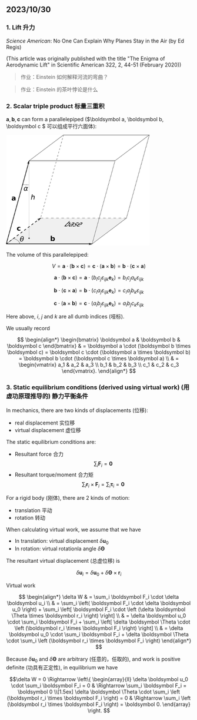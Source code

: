 ## 2023/10/30

### 1. Lift 升力

*Science American*: No One Can Explain Why Planes Stay in the Air (by Ed Regis)

(This article was originally published with the title "The Enigma of Aerodynamic Lift" in Scientific American 322, 2, 44-51 (February 2020))

> 作业：Einstein 如何解释河流的弯曲？

> 作业：Einstein 的茶叶悖论是什么

### 2. Scalar triple product 标量三重积


$\boldsymbol a, \boldsymbol b, \boldsymbol c$ can form a parallelepiped ($\boldsymbol a, \boldsymbol b, \boldsymbol c $ 可以组成平行六面体):

<img alt="Scalar triple product" src="../assets/Scalar_triple_product.png" height=300>

<br>

The volume of this parallelepiped:

$$V = \boldsymbol a \cdot (\boldsymbol b \times \boldsymbol c) = \boldsymbol c \cdot (\boldsymbol a \times \boldsymbol b) = \boldsymbol b \cdot (\boldsymbol c \times \boldsymbol a)$$

$$\boldsymbol a \cdot (\boldsymbol b \times \boldsymbol c) = \boldsymbol a \cdot (b_i c_j \varepsilon_{ijk} \boldsymbol e_k) = b_i c_j a_k \varepsilon_{ijk}$$

$$\boldsymbol b \cdot (\boldsymbol c \times \boldsymbol a) = \boldsymbol b \cdot (c_i a_j \varepsilon_{ijk} \boldsymbol e_k) = c_i a_j b_k \varepsilon_{ijk}$$

$$\boldsymbol c \cdot (\boldsymbol a \times \boldsymbol b) = \boldsymbol c \cdot (a_i b_j \varepsilon_{ijk} \boldsymbol e_k) = a_i b_j c_k \varepsilon_{ijk}$$

Here above, $i$, $j$ and $k$ are all dumb indices (哑标).

We usually record

$$
\begin{align*}
\begin{bmatrix} \boldsymbol a & \boldsymbol b & \boldsymbol c \end{bmatrix} & = \boldsymbol a \cdot (\boldsymbol b \times \boldsymbol c) = \boldsymbol c \cdot (\boldsymbol a \times \boldsymbol b) = \boldsymbol b \cdot (\boldsymbol c \times \boldsymbol a) \\
& = \begin{vmatrix}
        a_1 & a_2 & a_3 \\
        b_1 & b_2 & b_3 \\
        c_1 & c_2 & c_3
 \end{vmatrix}.
\end{align*}
$$

### 3. Static equilibrium conditions (derived using virtual work) (用虚功原理推导的) 静力平衡条件

In mechanics, there are two kinds of displacements (位移):
  - real displacement 实位移
  - virtual displacement 虚位移


The static equilibrium conditions are:
  - Resultant force 合力
  $$\sum_i \boldsymbol F_i = \boldsymbol 0$$
  - Resultant torque/moment 合力矩
  $$\sum_i \boldsymbol r_i \times \boldsymbol F_i = \sum_i \boldsymbol \tau_i = \boldsymbol 0$$

For a rigid body (刚体), there are 2 kinds of motion:
  - translation 平动
  - rotation 转动

When calculating virtual work, we assume that we have 
  - In translation: virtual displacement $\delta \boldsymbol u_0$
  - In rotation: virtual rotationla angle $\delta \boldsymbol \Theta$

The resultant virtual displacement (总虚位移) is 

$$\delta \boldsymbol u_i = \delta \boldsymbol u_0 + \delta \boldsymbol \Theta \times \boldsymbol r_i$$

Virtual work

$$
\begin{align*}
\delta W & = \sum_i \boldsymbol F_i \cdot \delta \boldsymbol u_i \\
& = \sum_i \left( \boldsymbol F_i \cdot \delta \boldsymbol u_0 \right) + \sum_i \left[ \boldsymbol F_i \cdot \left (\delta \boldsymbol \Theta \times \boldsymbol r_i \right) \right] \\
& = \delta \boldsymbol u_0 \cdot \sum_i \boldsymbol F_i + \sum_i \left[ \delta \boldsymbol \Theta \cdot \left (\boldsymbol r_i \times \boldsymbol F_i \right) \right] \\
& = \delta \boldsymbol u_0 \cdot \sum_i \boldsymbol F_i + \delta \boldsymbol \Theta \cdot \sum_i \left (\boldsymbol r_i \times \boldsymbol F_i \right)
\end{align*}
$$

Because $\delta \boldsymbol u_0$ and $\delta \boldsymbol \Theta$ are arbitrary (任意的，任取的), and work is positive definite (功具有正定性), in equilibrium we have 

$$\delta W = 0 \Rightarrow 
\left\{
\begin{array}{ll}
\delta \boldsymbol u_0 \cdot \sum_i \boldsymbol F_i = 0 & \Rightarrow  \sum_i \boldsymbol F_i = \boldsymbol 0
\\[1.5ex]
\delta \boldsymbol \Theta \cdot \sum_i \left (\boldsymbol r_i \times \boldsymbol F_i \right) = 0 & \Rightarrow  \sum_i \left (\boldsymbol r_i \times \boldsymbol F_i \right) = \boldsymbol 0.
\end{array}
\right.
$$
